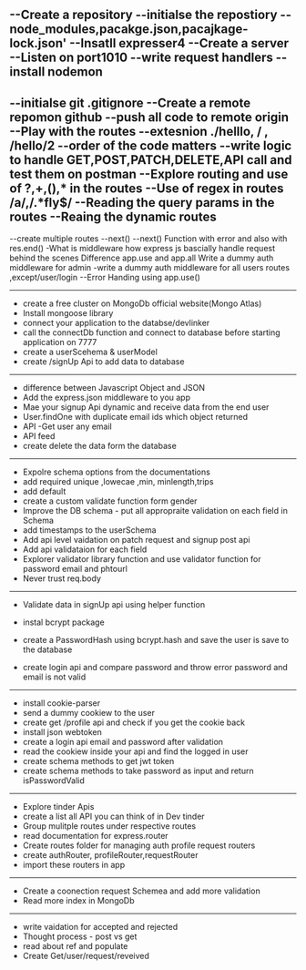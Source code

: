 --Create a repository
--initialse the repostiory
--node_modules,pacakge.json,pacajkage-lock.json'
--Insatll expresser4
--Create a server
--Listen on port1010
--write request handlers
--install nodemon
-------------------------------------------------------------------------------------------------------

--initialse git
.gitignore
--Create a remote repomon github
--push all code to remote origin
--Play with the routes --extesnion ./helllo, / , /hello/2
--order of the code matters
--write logic to handle GET,POST,PATCH,DELETE,API call and test them on postman
--Explore routing and use of ?,+,(),* in the routes
--Use of regex in routes /a/,/.*fly$/
--Reading the query params in the routes
--Reaing the dynamic routes
--------------------------------------------------------------------------------------------------------
--create multiple routes
--next()
--next() Function with error and also with res.end()
-What is middleware
how express js bascially handle request behind the scenes
Difference app.use and app.all
Write a dummy auth middleware for admin
-write a dummy auth middleware  for all users routes ,except/user/login
--Error Handing using app.use()

--------------------------------------------------------------------------------------------------------------------
- create a free cluster on MongoDb official website(Mongo Atlas)
- Install mongoose library
- connect your application to the databse/devlinker
- call the connectDb function and connect to database before starting application on 7777
- create a userScehema & userModel
- create /signUp Api to add data to database
------------------------------------------------------------------------------------------------------------------
- difference between Javascript Object and JSON
- Add the express.json middleware to you app 
- Mae your signup Api dynamic and receive data from the end user 
- User.findOne with duplicate email ids which object returned
- API -Get user any email 
- API feed
- create delete the data form the database
------------------------------------------------------------------------------
- Expolre schema options from the documentations
- add required unique ,lowecae ,min, minlength,trips
- add default 
- create  a custom validate function form gender
- Improve the DB schema - put all appropraite validation on each field in Schema
- add timestamps to the userSchema
- Add api level vaidation on patch request and signup post api
- Add api validataion for each field 
- Explorer validator library function and use validator function for password email and phtourl
- Never trust req.body
---------------------------------------------------------------------------------
- Validate data in signUp api using helper function

- instal bcrypt package 
- create a PasswordHash using bcrypt.hash and save the user is save to the database
- create login api and compare password and throw error password and email is not valid
--------------------------------------------------------------------------------
- install cookie-parser
- send a dummy cookiew to the user
- create get /profile api and check if you get the cookie back
-  install json webtoken 
- create a login api  email and password after validation 
- read the cookiew inside your api and find the logged in user
-  create schema methods to get jwt token
- create schema methods to take password as input and return isPasswordValid
--------------------------------------------------------------------------------------------------------------------
- Explore tinder Apis
- create a list all API you can think of in Dev tinder
- Group mulitple routes under respective routes
- read documentation for express.router
- Create routes folder for managing auth profile request routers
- create authRouter, profileRouter,requestRouter
- import these routers in app
--------------------------------------------------------------------------------------------------------------------
- Create a coonection request Schemea and add more validation
- Read more index in MongoDb
--------------------------------------------------------------------------------------------------------------------

- write vaidation for accepted and rejected
- Thought process - post vs get
- read about ref and populate
- Create Get/user/request/reveived

